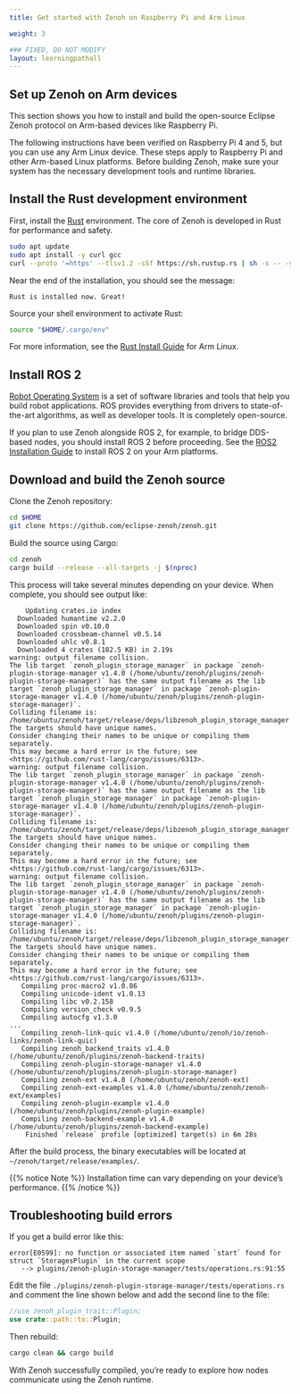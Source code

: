 ```yaml
---
title: Get started with Zenoh on Raspberry Pi and Arm Linux

weight: 3

### FIXED, DO NOT MODIFY
layout: learningpathall
---
```


## Set up Zenoh on Arm devices

This section shows you how to install and build the open-source Eclipse Zenoh protocol on Arm-based devices like Raspberry Pi.

The following instructions have been verified on Raspberry Pi 4 and 5, but you can use any Arm Linux device. These steps apply to Raspberry Pi and other Arm-based Linux platforms. Before building Zenoh, make sure your system has the necessary development tools and runtime libraries.

## Install the Rust development environment

First, install the [Rust](https://www.rust-lang.org/) environment. The core of Zenoh is developed in Rust for performance and safety. 

```bash
sudo apt update
sudo apt install -y curl gcc
curl --proto '=https' --tlsv1.2 -sSf https://sh.rustup.rs | sh -s -- -y
```

Near the end of the installation, you should see the message:

```output
Rust is installed now. Great!
```
Source your shell environment to activate Rust:

```bash
source "$HOME/.cargo/env"
```

For more information, see the [Rust Install Guide](/install-guides/rust/) for Arm Linux.

## Install ROS 2

[Robot Operating System](https://www.ros.org/) is a set of software libraries and tools that help you build robot applications. ROS provides everything from drivers to state-of-the-art algorithms, as well as developer tools. It is completely open-source.

If you plan to use Zenoh alongside ROS 2, for example, to bridge DDS-based nodes, you should install ROS 2 before proceeding. See the [ROS2 Installation Guide](/install-guides/ros2/) to install ROS 2 on your Arm platforms.

## Download and build the Zenoh source

Clone the Zenoh repository:

```bash
cd $HOME
git clone https://github.com/eclipse-zenoh/zenoh.git
```
Build the source using Cargo:

```bash
cd zenoh
cargo build --release --all-targets -j $(nproc)
```
This process will take several minutes depending on your device. When complete, you should see output like:

```output
    Updating crates.io index
  Downloaded humantime v2.2.0
  Downloaded spin v0.10.0
  Downloaded crossbeam-channel v0.5.14
  Downloaded uhlc v0.8.1
  Downloaded 4 crates (182.5 KB) in 2.19s
warning: output filename collision.
The lib target `zenoh_plugin_storage_manager` in package `zenoh-plugin-storage-manager v1.4.0 (/home/ubuntu/zenoh/plugins/zenoh-plugin-storage-manager)` has the same output filename as the lib target `zenoh_plugin_storage_manager` in package `zenoh-plugin-storage-manager v1.4.0 (/home/ubuntu/zenoh/plugins/zenoh-plugin-storage-manager)`.
Colliding filename is: /home/ubuntu/zenoh/target/release/deps/libzenoh_plugin_storage_manager.so
The targets should have unique names.
Consider changing their names to be unique or compiling them separately.
This may become a hard error in the future; see <https://github.com/rust-lang/cargo/issues/6313>.
warning: output filename collision.
The lib target `zenoh_plugin_storage_manager` in package `zenoh-plugin-storage-manager v1.4.0 (/home/ubuntu/zenoh/plugins/zenoh-plugin-storage-manager)` has the same output filename as the lib target `zenoh_plugin_storage_manager` in package `zenoh-plugin-storage-manager v1.4.0 (/home/ubuntu/zenoh/plugins/zenoh-plugin-storage-manager)`.
Colliding filename is: /home/ubuntu/zenoh/target/release/deps/libzenoh_plugin_storage_manager.so.dwp
The targets should have unique names.
Consider changing their names to be unique or compiling them separately.
This may become a hard error in the future; see <https://github.com/rust-lang/cargo/issues/6313>.
warning: output filename collision.
The lib target `zenoh_plugin_storage_manager` in package `zenoh-plugin-storage-manager v1.4.0 (/home/ubuntu/zenoh/plugins/zenoh-plugin-storage-manager)` has the same output filename as the lib target `zenoh_plugin_storage_manager` in package `zenoh-plugin-storage-manager v1.4.0 (/home/ubuntu/zenoh/plugins/zenoh-plugin-storage-manager)`.
Colliding filename is: /home/ubuntu/zenoh/target/release/deps/libzenoh_plugin_storage_manager.rlib
The targets should have unique names.
Consider changing their names to be unique or compiling them separately.
This may become a hard error in the future; see <https://github.com/rust-lang/cargo/issues/6313>.
   Compiling proc-macro2 v1.0.86
   Compiling unicode-ident v1.0.13
   Compiling libc v0.2.158
   Compiling version_check v0.9.5
   Compiling autocfg v1.3.0
...
   Compiling zenoh-link-quic v1.4.0 (/home/ubuntu/zenoh/io/zenoh-links/zenoh-link-quic)
   Compiling zenoh_backend_traits v1.4.0 (/home/ubuntu/zenoh/plugins/zenoh-backend-traits)
   Compiling zenoh-plugin-storage-manager v1.4.0 (/home/ubuntu/zenoh/plugins/zenoh-plugin-storage-manager)
   Compiling zenoh-ext v1.4.0 (/home/ubuntu/zenoh/zenoh-ext)
   Compiling zenoh-ext-examples v1.4.0 (/home/ubuntu/zenoh/zenoh-ext/examples)
   Compiling zenoh-plugin-example v1.4.0 (/home/ubuntu/zenoh/plugins/zenoh-plugin-example)
   Compiling zenoh-backend-example v1.4.0 (/home/ubuntu/zenoh/plugins/zenoh-backend-example)
    Finished `release` profile [optimized] target(s) in 6m 28s
```

After the build process, the binary executables will be located at `~/zenoh/target/release/examples/`.

{{% notice Note %}}
Installation time can vary depending on your device’s performance.
{{% /notice %}}


## Troubleshooting build errors

If you get a build error like this:
```output
error[E0599]: no function or associated item named `start` found for struct `StoragesPlugin` in the current scope
   --> plugins/zenoh-plugin-storage-manager/tests/operations.rs:91:55
```

Edit the file `./plugins/zenoh-plugin-storage-manager/tests/operations.rs` and comment the line shown below and add the second line to the file:

```rust
//use zenoh_plugin_trait::Plugin;
use crate::path::to::Plugin;
```

Then rebuild:

```bash
cargo clean && cargo build
```

With Zenoh successfully compiled, you’re ready to explore how nodes communicate using the Zenoh runtime.
